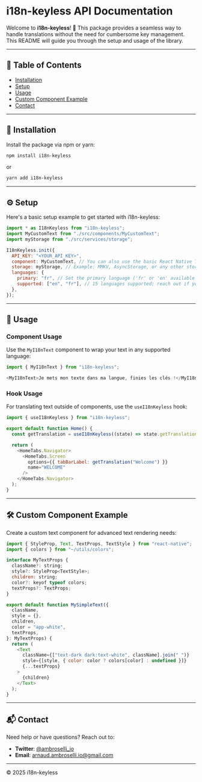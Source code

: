 
# i18n-keyless API Documentation

Welcome to **i18n-keyless**! 🚀 This package provides a seamless way to handle translations without the need for cumbersome key management. This README will guide you through the setup and usage of the library.

---

## 📜 **Table of Contents**

- [Installation](#installation)
- [Setup](#setup)
- [Usage](#usage)
- [Custom Component Example](#custom-component-example)
- [Contact](#contact)

---

## 🔧 **Installation**

Install the package via npm or yarn:

```bash
npm install i18n-keyless
```

or

```bash
yarn add i18n-keyless
```

---

## ⚙️ **Setup**

Here's a basic setup example to get started with i18n-keyless:

```javascript
import * as I18nKeyless from "i18n-keyless";
import MyCustomText from "./src/components/MyCustomText";
import myStorage from "./src/services/storage";

I18nKeyless.init({
  API_KEY: "<YOUR_API_KEY>",
  component: MyCustomText, // You can also use the basic React Native Text component
  storage: myStorage, // Example: MMKV, AsyncStorage, or any other storage solution
  languages: {
    primary: "fr", // Set the primary language ('fr' or 'en' available by default)
    supported: ["en", "fr"], // 15 languages supported; reach out if you need more
  },
});
```

---

## 🚀 **Usage**

### **Component Usage**

Use the `MyI18nText` component to wrap your text in any supported language:

```javascript
import { MyI18nText } from "i18n-keyless";

<MyI18nText>Je mets mon texte dans ma langue, finies les clés !</MyI18nText>
```

### **Hook Usage**

For translating text outside of components, use the `useI18nKeyless` hook:

```javascript
import { useI18nKeyless } from "i18n-keyless";

export default function Home() {
  const getTranslation = useI18nKeyless((state) => state.getTranslation);

  return (
    <HomeTabs.Navigator>
      <HomeTabs.Screen
        options={{ tabBarLabel: getTranslation("Welcome") }}
        name="WELCOME"
      />
    </HomeTabs.Navigator>
  );
}
```

---

## 🛠️ **Custom Component Example**

Create a custom text component for advanced text rendering needs:

```javascript
import { StyleProp, Text, TextProps, TextStyle } from "react-native";
import { colors } from "~/utils/colors";

interface MyTextProps {
  className?: string;
  style?: StyleProp<TextStyle>;
  children: string;
  color?: keyof typeof colors;
  textProps?: TextProps;
}

export default function MySimpleText({
  className,
  style = {},
  children,
  color = "app-white",
  textProps,
}: MyTextProps) {
  return (
    <Text
      className={["text-dark dark:text-white", className].join(" ")}
      style={[style, { color: color ? colors[color] : undefined }]}
      {...textProps}
    >
      {children}
    </Text>
  );
}
```

---

## 📬 **Contact**

Need help or have questions? Reach out to:

- **Twitter**: [@ambroselli_io](https://x.com/ambroselli_io)
- **Email**: [arnaud.ambroselli.io@gmail.com](mailto:arnaud.ambroselli.io@gmail.com)

---

© 2025 i18n-keyless
